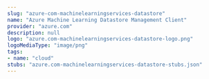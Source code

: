 ```yaml
---
slug: "azure-com-machinelearningservices-datastore"
name: "Azure Machine Learning Datastore Management Client"
provider: "azure.com"
description: null
logo: "azure.com-machinelearningservices-datastore-logo.png"
logoMediaType: "image/png"
tags:
- name: "cloud"
stubs: "azure.com-machinelearningservices-datastore-stubs.json"
---
```

